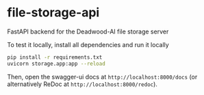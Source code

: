 # file-storage-api
FastAPI backend for the Deadwood-AI file storage server

To test it locally, install all dependencies and run it locally

```bash
pip install -r requirements.txt
uvicorn storage.app:app --reload
```

Then, open the swagger-ui docs at `http://localhost:8000/docs` (or alternatively ReDoc at `http://localhost:8000/redoc`).

